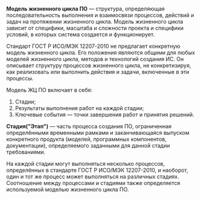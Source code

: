 **Модель жизненного цикла ПО** — структура, определяющая последовательность выполнения и взаимосвязи процессов, действий и задач на протяжении жизненного цикла. Модель жизненного цикла зависит от специфики, масштаба и сложности проекта и специфики условий, в которых система создается и функционирует.

Стандарт ГОСТ Р ИСО/МЭК 12207-2010 не предлагает конкретную модель жизненного цикла. Его положения являются общими для любых моделей жизненного цикла, методов и технологий создания ИС. Он описывает структуру процессов жизненного цикла, не конкретизируя, как реализовать или выполнить действия и задачи, включенные в эти процессы.

Модель ЖЦ ПО включает в себя:

1. Стадии;
2. Результаты выполнения работ на каждой стадии;
3. Ключевые события — точки завершения работ и принятия решений.

**Стадия("Этап")** — часть процесса создания ПО, ограниченная определёнными временными рамками и заканчивающаяся выпуском конкретного продукта (моделей, программных компонентов, документации), определяемого заданными для данной стадии требованиями.

На каждой стадии могут выполняться несколько процессов, определённых в стандарте ГОСТ Р ИСО/МЭК 12207-2010, и наоборот, один и тот же процесс может выполняться на различных стадиях. Соотношение между процессами и стадиями также определяется используемой моделью жизненного цикла ПО.